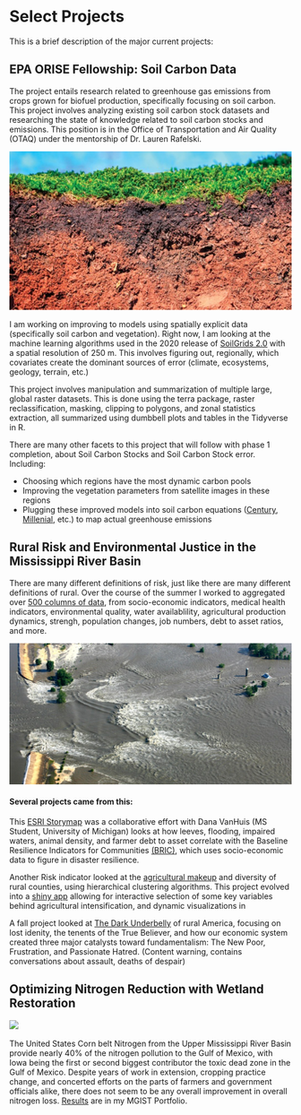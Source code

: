 # Select Projects

This is a brief description of the major current projects: 

## EPA ORISE Fellowship: Soil Carbon Data
The project entails research related to greenhouse gas emissions from crops grown for biofuel production, specifically focusing on soil carbon. This project involves analyzing existing soil carbon stock datasets and researching the state of knowledge related to soil carbon stocks and emissions. This position is in the Office of Transportation and Air Quality (OTAQ)  under the mentorship of Dr. Lauren Rafelski. 

![](images/soilCarbon.jpg)

I am working on improving to models using spatially explicit data (specifically soil carbon and vegetation). Right now, I am looking at the machine learning algorithms used in the 2020 release of [SoilGrids 2.0](https://soilgrids.org/) with a spatial resolution of 250 m. This involves figuring out, regionally, which covariates create the dominant sources of error (climate, ecosystems, geology, terrain, etc.)

This project involves manipulation and summarization of multiple large, global raster datasets. This is done using the terra package, raster reclassification, masking, clipping to polygons, and zonal statistics extraction, all summarized using dumbbell plots and tables in the Tidyverse in R.

There are many other facets to this project that will follow with phase 1 completion, about Soil Carbon Stocks and Soil Carbon Stock error.  
Including:  
- Choosing which regions have the most dynamic carbon pools  
- Improving the vegetation parameters from satellite images in these regions  
- Plugging these improved models into soil carbon equations ([Century](https://www.nrel.colostate.edu/projects/century/index.php), [Millenial](https://research.al.umces.edu/davidson/2018/01/19/the-millennial-model/), etc.) to map actual greenhouse emissions  


## Rural Risk and Environmental Justice in the Mississippi River Basin
There are many different definitions of risk, just like there are many different definitions of rural. Over the course of the summer I worked to aggregated over [500 columns of data](https://agrichick45.github.io/EDF/), from socio-economic indicators, medical health indicators, environmental quality, water availablility, agricultural production dynamics, strengh, population changes, job numbers, debt to asset ratios, and more.

![](images/leveeBreak.jpg)

#### Several projects came from this: 
This [ESRI Storymap](https://storymaps.arcgis.com/stories/3ec5284d3d60492e84c60e4b407df954) was a collaborative effort with Dana VanHuis (MS Student, University of Michigan) looks at how leeves, flooding, impaired waters, animal density, and farmer debt to asset correlate with the Baseline Resilience Indicators for Communities [(BRIC)](https://experience.arcgis.com/experience/376770c1113943b6b5f6b58ff1c2fb5c/page/page_8/), which uses socio-economic data to figure in disaster resilience.

Another Risk indicator looked at the [agricultural makeup](https://agrichick45.github.io/RuralRisk/AgDiver.html) and diversity of rural counties, using hierarchical clustering algorithms. This project evolved into a [shiny app](github.com/agrichick45/ag_intensity_shiny) allowing for interactive selection of some key variables behind agricultural intensification, and dynamic visualizations in 

A fall project looked at [The Dark Underbelly](https://agrichick45.github.io/RuralRisk/DarkRisk.html) of rural America, focusing on lost idenity, the tenents of the True Believer, and how our economic system created three major catalysts toward fundamentalism: The New Poor,
Frustration, and Passionate Hatred. (Content warning, contains conversations about assault, deaths of despair)


## Optimizing Nitrogen Reduction with Wetland Restoration
![](images/Flooded_cropland_in_southwest_Iowa)

The United States Corn belt Nitrogen from the Upper Mississippi River Basin provide nearly 40% of the nitrogen pollution to the Gulf of Mexico, with Iowa being the first or second biggest contributor the toxic dead zone in the Gulf of Mexico. Despite years of work in extension, cropping practice change, and concerted efforts on the parts of farmers and government officials alike, there does not seem to be any overall improvement in overall nitrogen loss. [Results](https://sites.google.com/ncsu.edu/mandysportfolio/home/capstone-experience) are in my MGIST Portfolio.

